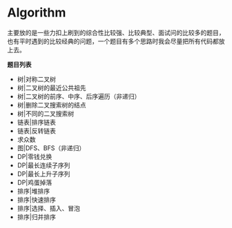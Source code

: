 # Algorithm

主要放的是一些力扣上刷到的综合性比较强、比较典型、面试问的比较多的题目，也有平时遇到的比较经典的问题，一个题目有多个思路时我会尽量把所有代码都放上去。

**题目列表**

- 树|对称二叉树
- 树|二叉树的最近公共祖先
- 树|二叉树的前序、中序、后序遍历（非递归）
- 树|删除二叉搜索树的结点
- 树|不同的二叉搜索树
- 链表|排序链表
- 链表|反转链表
- 求众数
- 图|DFS、BFS（非递归）
- DP|零钱兑换
- DP|最长连续子序列
- DP|最长上升子序列
- DP|鸡蛋掉落
- 排序|堆排序
- 排序|快速排序
- 排序|选择、插入、冒泡
- 排序|归并排序
